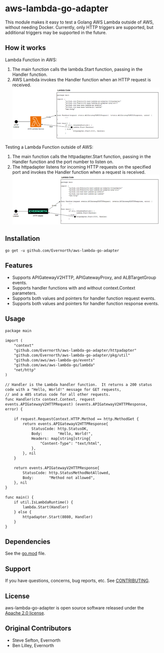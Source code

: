 # aws-lambda-go-adapter
This module makes it easy to test a Golang AWS Lambda outside of AWS, without needing Docker.  Currently, 
only HTTP triggers are supported, but additional triggers may be supported in the future.

## How it works
Lambda Function in AWS:
1. The main function calls the lambda.Start function, passing in the Handler function.
2. AWS Lambda invokes the Handler function when an HTTP request is received.
![diagram1](docs/images/diagram1.png)

Testing a Lambda Function outside of AWS:
1. The main function calls the httpadapter.Start function, passing in the Handler function and the port number to listen on.
2. The httpadapter listens for incoming HTTP requests on the specified port and invokes the Handler function when a request is received.
![diagram2](docs/images/diagram2.png)

## Installation
```go get -u github.com/Evernorth/aws-lambda-go-adapter```

## Features
* Supports APIGatewayV2HTTP, APIGatewayProxy, and ALBTargetGroup events.
* Supports handler functions with and without context.Context parameters.
* Supports both values and pointers for handler function request events.
* Supports both values and pointers for handler function response events.

## Usage
```
package main

import (
	"context"
	"github.com/Evernorth/aws-lambda-go-adapter/httpadapter"
	"github.com/Evernorth/aws-lambda-go-adapter/pkg/util"
	"github.com/aws/aws-lambda-go/events"
	"github.com/aws/aws-lambda-go/lambda"
	"net/http"
)

// Handler is the Lambda handler function.  It returns a 200 status code with a "Hello, World!" message for GET requests,
// and a 405 status code for all other requests.
func Handler(ctx context.Context, request events.APIGatewayV2HTTPRequest) (events.APIGatewayV2HTTPResponse, error) {

	if request.RequestContext.HTTP.Method == http.MethodGet {
		return events.APIGatewayV2HTTPResponse{
			StatusCode: http.StatusOK,
			Body:       "Hello, World!",
			Headers: map[string]string{
				"Content-Type": "text/html",
			},
		}, nil
	}

	return events.APIGatewayV2HTTPResponse{
		StatusCode: http.StatusMethodNotAllowed,
		Body:       "Method not allowed",
	}, nil
}

func main() {
	if util.IsLambdaRuntime() {
		lambda.Start(Handler)
	} else {
		httpadapter.Start(8080, Handler)
	}
}
```

## Dependencies
See the [go.mod](go.mod) file.

## Support
If you have questions, concerns, bug reports, etc. See [CONTRIBUTING](CONTRIBUTING.md).

## License
aws-lambda-go-adapter is open source software released under the [Apache 2.0 license](https://www.apache.org/licenses/LICENSE-2.0.html).

## Original Contributors
- Steve Sefton, Evernorth
- Ben Lilley, Evernorth
